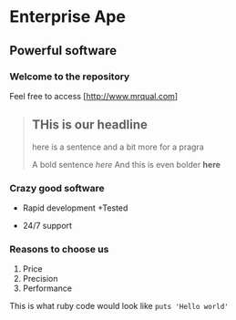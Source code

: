 Enterprise Ape
===============

Powerful software
-----------------

### Welcome to the repository

Feel free to access [http://www.mrqual.com] 

> ## THis is our headline
>
> here is a sentence and a bit more for a pragra 
>
> A bold sentence *here*
>And this is even bolder **here**

### Crazy good software
* Rapid development
+Tested
- 24/7 support


### Reasons to choose us
1. Price
2. Precision
3. Performance

This is what ruby code would look like `puts 'Hello world'`


